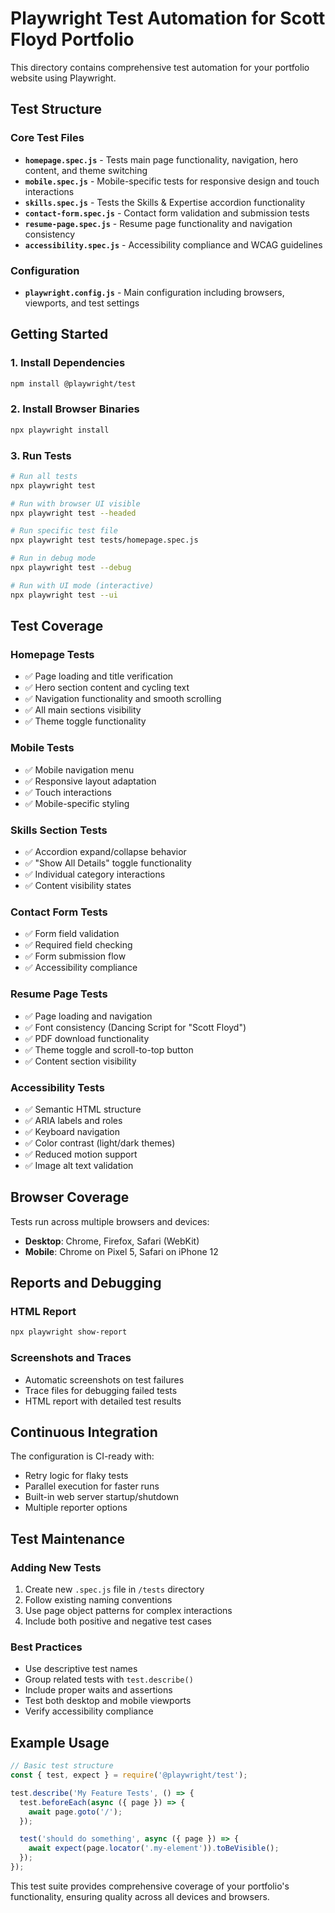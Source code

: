 # Playwright Test Automation for Scott Floyd Portfolio

This directory contains comprehensive test automation for your portfolio website using Playwright.

## Test Structure

### Core Test Files
- **`homepage.spec.js`** - Tests main page functionality, navigation, hero content, and theme switching
- **`mobile.spec.js`** - Mobile-specific tests for responsive design and touch interactions
- **`skills.spec.js`** - Tests the Skills & Expertise accordion functionality
- **`contact-form.spec.js`** - Contact form validation and submission tests
- **`resume-page.spec.js`** - Resume page functionality and navigation consistency
- **`accessibility.spec.js`** - Accessibility compliance and WCAG guidelines

### Configuration
- **`playwright.config.js`** - Main configuration including browsers, viewports, and test settings

## Getting Started

### 1. Install Dependencies
```bash
npm install @playwright/test
```

### 2. Install Browser Binaries
```bash
npx playwright install
```

### 3. Run Tests
```bash
# Run all tests
npx playwright test

# Run with browser UI visible
npx playwright test --headed

# Run specific test file
npx playwright test tests/homepage.spec.js

# Run in debug mode
npx playwright test --debug

# Run with UI mode (interactive)
npx playwright test --ui
```

## Test Coverage

### Homepage Tests
- ✅ Page loading and title verification
- ✅ Hero section content and cycling text
- ✅ Navigation functionality and smooth scrolling
- ✅ All main sections visibility
- ✅ Theme toggle functionality

### Mobile Tests
- ✅ Mobile navigation menu
- ✅ Responsive layout adaptation
- ✅ Touch interactions
- ✅ Mobile-specific styling

### Skills Section Tests
- ✅ Accordion expand/collapse behavior
- ✅ "Show All Details" toggle functionality
- ✅ Individual category interactions
- ✅ Content visibility states

### Contact Form Tests
- ✅ Form field validation
- ✅ Required field checking
- ✅ Form submission flow
- ✅ Accessibility compliance

### Resume Page Tests
- ✅ Page loading and navigation
- ✅ Font consistency (Dancing Script for "Scott Floyd")
- ✅ PDF download functionality
- ✅ Theme toggle and scroll-to-top button
- ✅ Content section visibility

### Accessibility Tests
- ✅ Semantic HTML structure
- ✅ ARIA labels and roles
- ✅ Keyboard navigation
- ✅ Color contrast (light/dark themes)
- ✅ Reduced motion support
- ✅ Image alt text validation

## Browser Coverage

Tests run across multiple browsers and devices:
- **Desktop**: Chrome, Firefox, Safari (WebKit)
- **Mobile**: Chrome on Pixel 5, Safari on iPhone 12

## Reports and Debugging

### HTML Report
```bash
npx playwright show-report
```

### Screenshots and Traces
- Automatic screenshots on test failures
- Trace files for debugging failed tests
- HTML report with detailed test results

## Continuous Integration

The configuration is CI-ready with:
- Retry logic for flaky tests
- Parallel execution for faster runs
- Built-in web server startup/shutdown
- Multiple reporter options

## Test Maintenance

### Adding New Tests
1. Create new `.spec.js` file in `/tests` directory
2. Follow existing naming conventions
3. Use page object patterns for complex interactions
4. Include both positive and negative test cases

### Best Practices
- Use descriptive test names
- Group related tests with `test.describe()`
- Include proper waits and assertions
- Test both desktop and mobile viewports
- Verify accessibility compliance

## Example Usage

```javascript
// Basic test structure
const { test, expect } = require('@playwright/test');

test.describe('My Feature Tests', () => {
  test.beforeEach(async ({ page }) => {
    await page.goto('/');
  });

  test('should do something', async ({ page }) => {
    await expect(page.locator('.my-element')).toBeVisible();
  });
});
```

This test suite provides comprehensive coverage of your portfolio's functionality, ensuring quality across all devices and browsers.